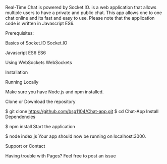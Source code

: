 Real-Time Chat is powered by Socket.IO. is a web application that allows multiple users to have a private and public chat. This app allows one to one chat online and its fast and easy to use. Please note that the application code is written in Javascript ES6.

Prerequisites:

Basics of Socket.IO Socket.IO

Javascript ES6 ES6

Using WebSockets WebSockets

Installation

Running Locally

Make sure you have Node.js and npm installed.

Clone or Download the repository

$ git clone https://github.com/bsg1104/Chat-app.git
$ cd Chat-App
Install Dependencies

$ npm install
Start the application

$ node index.js
Your app should now be running on localhost:3000.

Support or Contact

Having trouble with Pages? Feel free to post an issue
